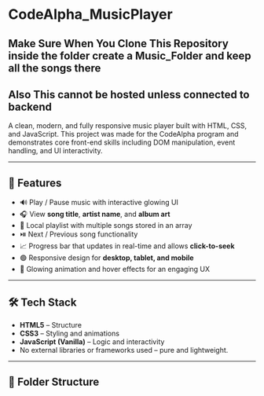 # CodeAlpha_MusicPlayer
## Make Sure When You Clone This Repository inside the folder create a Music_Folder and keep all the songs there
## Also This cannot be hosted unless connected to backend


A clean, modern, and fully responsive music player built with HTML, CSS, and JavaScript. This project was made for the CodeAlpha program and demonstrates core front-end skills including DOM manipulation, event handling, and UI interactivity.


---

## 🚀 Features

- 🔊 Play / Pause music with interactive glowing UI
- 🎧 View **song title**, **artist name**, and **album art**
- 📂 Local playlist with multiple songs stored in an array
- ⏯️ Next / Previous song functionality
- 📈 Progress bar that updates in real-time and allows **click-to-seek**
- 🟢 Responsive design for **desktop, tablet, and mobile**
- 🎨 Glowing animation and hover effects for an engaging UX

---

## 🛠️ Tech Stack

- **HTML5** – Structure  
- **CSS3** – Styling and animations  
- **JavaScript (Vanilla)** – Logic and interactivity  
- No external libraries or frameworks used – pure and lightweight.

---

## 📁 Folder Structure



